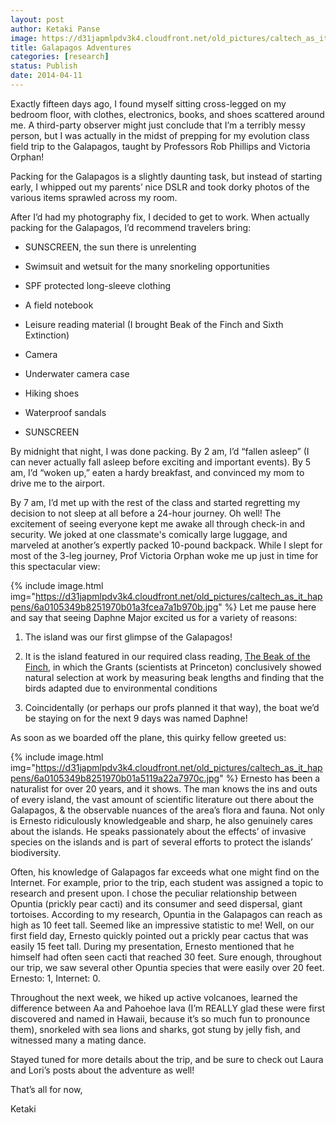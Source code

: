```yaml
---
layout: post
author: Ketaki Panse
image: https://d31japmlpdv3k4.cloudfront.net/old_pictures/caltech_as_it_happens/6a0105349b8251970b01a73da52e9c970d.jpg
title: Galapagos Adventures
categories: [research]
status: Publish
date: 2014-04-11
---
```



Exactly fifteen days ago, I found myself sitting cross-legged on my bedroom floor, with clothes, electronics, books, and shoes scattered around me. A third-party observer might just conclude that I’m a terribly messy person, but I was actually in the midst of prepping for my evolution class field trip to the Galapagos, taught by Professors Rob Phillips and Victoria Orphan!

Packing for the Galapagos is a slightly daunting task, but instead of starting early, I whipped out my parents’ nice DSLR and took dorky photos of the various items sprawled across my room.

After I’d had my photography fix, I decided to get to work. When actually packing for the Galapagos, I’d recommend travelers bring:

- SUNSCREEN, the sun there is unrelenting

- Swimsuit and wetsuit for the many snorkeling opportunities

- SPF protected long-sleeve clothing

- A field notebook

- Leisure reading material (I brought Beak of the Finch and Sixth Extinction)

- Camera

- Underwater camera case

- Hiking shoes

- Waterproof sandals

- SUNSCREEN

By midnight that night, I was done packing. By 2 am, I’d “fallen asleep” (I can never actually fall asleep before exciting and important events). By 5 am, I’d “woken up,” eaten a hardy breakfast, and convinced my mom to drive me to the airport.

By 7 am, I’d met up with the rest of the class and started regretting my decision to not sleep at all before a 24-hour journey. Oh well! The excitement of seeing everyone kept me awake all through check-in and security. We joked at one classmate's comically large luggage, and marveled at another’s expertly packed 10-pound backpack. While I slept for most of the 3-leg journey, Prof Victoria Orphan woke me up just in time for this spectacular view:

{% include image.html img="https://d31japmlpdv3k4.cloudfront.net/old_pictures/caltech_as_it_happens/6a0105349b8251970b01a3fcea7a1b970b.jpg" %}
Let me pause here and say that seeing Daphne Major excited us for a variety of reasons:

1. The island was our first glimpse of the Galapagos!

2. It is the island featured in our required class reading, <a class="zem_slink" href="https://en.wikipedia.org/wiki/The_Beak_of_the_Finch" rel="wikipedia" target="_blank" title="The Beak of the Finch">The Beak of the Finch</a>, in which the Grants (scientists at Princeton) conclusively showed natural selection at work by measuring beak lengths and finding that the birds adapted due to environmental conditions

3. Coincidentally (or perhaps our profs planned it that way), the boat we’d be staying on for the next 9 days was named Daphne!

As soon as we boarded off the plane, this quirky fellow greeted us:

{% include image.html img="https://d31japmlpdv3k4.cloudfront.net/old_pictures/caltech_as_it_happens/6a0105349b8251970b01a5119a22a7970c.jpg" %}
Ernesto has been a naturalist for over 20 years, and it shows. The man knows the ins and outs of every island, the vast amount of scientific literature out there about the Galapagos, &amp; the observable nuances of the area’s flora and fauna. Not only is Ernesto ridiculously knowledgeable and sharp, he also genuinely cares about the islands. He speaks passionately about the effects’ of invasive species on the islands and is part of several efforts to protect the islands’ biodiversity.

Often, his knowledge of Galapagos far exceeds what one might find on the Internet. For example, prior to the trip, each student was assigned a topic to research and present upon. I chose the peculiar relationship between Opuntia (prickly pear cacti) and its consumer and seed dispersal, giant tortoises. According to my research, Opuntia in the Galapagos can reach as high as 10 feet tall. Seemed like an impressive statistic to me! Well, on our first field day, Ernesto quickly pointed out a prickly pear cactus that was easily 15 feet tall. During my presentation, Ernesto mentioned that he himself had often seen cacti that reached 30 feet. Sure enough, throughout our trip, we saw several other Opuntia species that were easily over 20 feet. Ernesto: 1, Internet: 0.

Throughout the next week, we hiked up active volcanoes, learned the difference between Aa and Pahoehoe lava (I’m REALLY glad these were first discovered and named in Hawaii, because it’s so much fun to pronounce them), snorkeled with sea lions and sharks, got stung by jelly fish, and witnessed many a mating dance.

Stayed tuned for more details about the trip, and be sure to check out Laura and Lori’s posts about the adventure as well!

That’s all for now,

Ketaki

